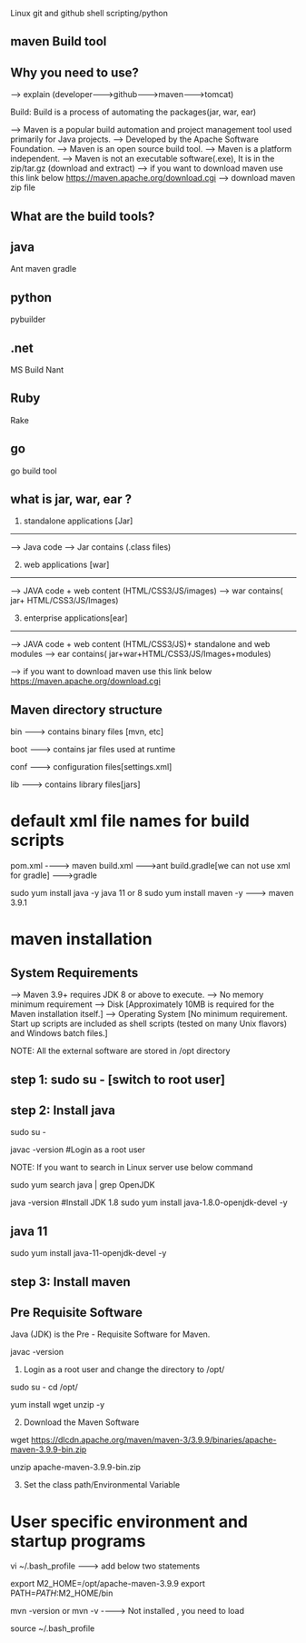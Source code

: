 Linux
git and github
shell scripting/python


maven Build tool
-----------------
Why you need to use?
--------------------

--> explain (developer--->github--->maven--->tomcat)

Build: Build is a process of automating the packages(jar, war, ear)

--> Maven is a popular build automation and project management tool used primarily for Java projects.
--> Developed by the Apache Software Foundation.
--> Maven is an open source build tool.
--> Maven is a platform independent.
--> Maven is not an executable software(.exe), It is in the zip/tar.gz (download and extract)
--> if you want to download maven use this link below
   https://maven.apache.org/download.cgi  --> download maven zip file





What are the build tools?
-------------------------
java
----
Ant
maven
gradle

python
------
pybuilder

.net
----
MS Build
Nant

Ruby
----
Rake

go
--
go build tool


what is jar, war, ear ?
-----------------------

1. standalone applications [Jar]
------------------------
--> Java code
--> Jar contains (.class files)

2. web applications [war]
-------------------
--> JAVA code + web content (HTML/CSS3/JS/images)
--> war contains( jar+ HTML/CSS3/JS/Images)


3. enterprise applications[ear]
--------------------------
--> JAVA code + web content (HTML/CSS3/JS)+ standalone and web modules
--> ear contains( jar+war+HTML/CSS3/JS/Images+modules)

--> if you want to download maven use this link below
   https://maven.apache.org/download.cgi




Maven directory structure
--------------------------
bin ---> contains binary files [mvn, etc]

boot ---> contains jar files used at runtime 

conf ---> configuration files[settings.xml]

lib ---> contains library files[jars]

default xml file names for build scripts
=========================================

pom.xml ----> maven
build.xml --->ant
build.gradle[we can not use xml for gradle]  --->gradle


sudo yum install java -y  java 11 or 8 
sudo yum install maven -y   ---> maven 3.9.1





maven installation
===================
System Requirements 
--------------------
--> Maven 3.9+ requires JDK 8 or above to execute.
--> No memory minimum requirement
--> Disk [Approximately 10MB is required for the Maven installation itself.]
--> Operating System [No minimum requirement. Start up scripts are included as shell scripts (tested on many Unix flavors) and Windows batch files.]

NOTE: All the external software are stored in /opt directory


step 1: sudo su -  [switch to root user]
------



step 2: Install java
------
sudo su -

javac -version
#Login as a root user

NOTE: If you want to search in Linux server use below command

sudo yum search java | grep OpenJDK

java -version 
#Install JDK 1.8 
sudo yum install java-1.8.0-openjdk-devel -y

java 11
-------
sudo yum install java-11-openjdk-devel -y




step 3: Install maven 
------

Pre Requisite Software
-----------------------------
Java (JDK) is the Pre - Requisite Software for Maven.

javac -version

1) Login as a root user and change the directory to /opt/

sudo su -
cd /opt/

yum install wget unzip -y

2) Download the Maven Software

wget https://dlcdn.apache.org/maven/maven-3/3.9.9/binaries/apache-maven-3.9.9-bin.zip


unzip apache-maven-3.9.9-bin.zip


3) Set the class path/Environmental Variable

# User specific environment and startup programs


vi ~/.bash_profile  ---> add below two statements

export M2_HOME=/opt/apache-maven-3.9.9
export PATH=$PATH:$M2_HOME/bin

mvn -version or mvn -v ----> Not installed , you need to load 

source ~/.bash_profile
